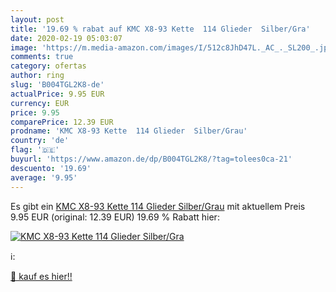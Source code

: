 ```yaml
---
layout: post
title: '19.69 % rabat auf KMC X8-93 Kette  114 Glieder  Silber/Gra'
date: 2020-02-19 05:03:07
image: 'https://m.media-amazon.com/images/I/512c8JhD47L._AC_._SL200_.jpg'
comments: true
category: ofertas
author: ring
slug: 'B004TGL2K8-de'
actualPrice: 9.95 EUR
currency: EUR
price: 9.95
comparePrice: 12.39 EUR
prodname: 'KMC X8-93 Kette  114 Glieder  Silber/Grau'
country: 'de'
flag: '🇩🇪'
buyurl: 'https://www.amazon.de/dp/B004TGL2K8/?tag=tolees0ca-21'
descuento: '19.69'
average: '9.95'
---
```


Es gibt ein [KMC X8-93 Kette  114 Glieder  Silber/Grau](https://www.amazon.de/dp/B004TGL2K8/?tag=tolees0ca-21) mit aktuellem Preis 9.95 EUR (original: 12.39 EUR) 19.69 % Rabatt hier:

[![KMC X8-93 Kette  114 Glieder  Silber/Gra](https://m.media-amazon.com/images/I/512c8JhD47L._AC_._SL200_.jpg)](https://www.amazon.de/dp/B004TGL2K8/?tag=tolees0ca-21)

ℹ️:


[🛒 kauf es hier!!](https://www.amazon.de/dp/B004TGL2K8/?tag=tolees0ca-21)
